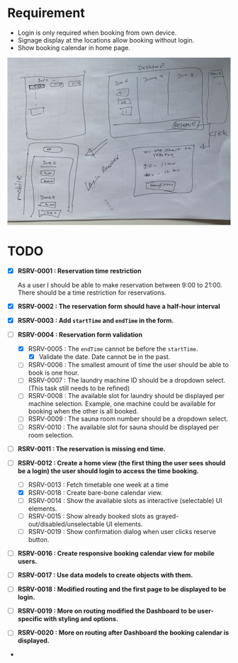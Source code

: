 # Requirement

* Login is only required when booking from own device.
* Signage display at the locations allow booking without login.
* Show booking calendar in home page.

![A draft scratch of the booking calendar view.](booking-calander-view-scratch.jpg)

# TODO 
 
- [x] **RSRV-0001 : Reservation time restriction**

  As a user I should be able to make reservation between 9:00 to 21:00. There should be a time restriction for reservations.  

- [x] **RSRV-0002 : The reservation form should have a half-hour interval**

- [x] **RSRV-0003 : Add `startTime` and `endTime` in the form.**
- [ ] **RSRV-0004 : Reservation form validation** 
  - [x] RSRV-0005 : The `endTime` cannot be before the `startTime`.
    - [x] Validate the date. Date cannot be in the past.
  - [ ] RSRV-0006 : The smallest amount of time the user should be able to book is one hour.
  - [ ] RSRV-0007 : The laundry machine ID should be a dropdown select. (This task still needs to be refined)
  - [ ] RSRV-0008 : The available slot for laundry should be displayed per machine selection. Example, one machine could be available for booking when the other is all booked.
  - [ ] RSRV-0009 : The sauna room number should be a dropdown select.
  - [ ] RSRV-0010 : The available slot for sauna should be displayed per room selection.
- [ ] **RSRV-0011 : The reservation is missing end time.**
- [ ] **RSRV-0012 : Create a home view (the first thing the user sees should be a login) the user should login to access the time booking.**
    - [ ] RSRV-0013 : Fetch timetable one week at a time
    - [x] RSRV-0018 : Create bare-bone calendar view.
    - [ ] RSRV-0014 : Show the available slots as interactive (selectable) UI elements.
    - [ ] RSRV-0015 : Show already booked slots as grayed-out/disabled/unselectable UI elements.
    - [ ] RSRV-0019 : Show confirmation dialog when user clicks reserve button.
- [ ] **RSRV-0016 : Create responsive booking calendar view for mobile users.**

- [ ] **RSRV-0017 : Use data models to create objects with them.**
- [ ] **RSRV-0018 : Modified routing and the first page to be displayed to be login.**
- [ ] **RSRV-0019 : More on routing modified the Dashboard to be user-specific with styling and options.**
- [ ] **RSRV-0020 : More on routing after Dashboard the booking calendar is displayed.**
- 
